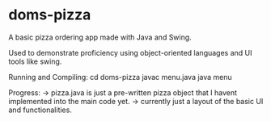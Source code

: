 # doms-pizza
A basic pizza ordering app made with Java and Swing.

Used to demonstrate proficiency using object-oriented languages and 
UI tools like swing. 

Running and Compiling:
    cd doms-pizza
    javac menu.java 
    java menu

Progress:
-> pizza.java is just a pre-written pizza object that I havent implemented into the main code yet.
-> currently just a layout of the basic UI and functionalities. 
